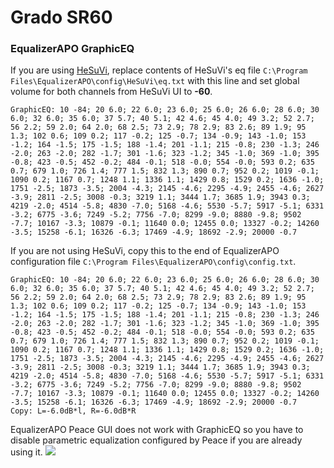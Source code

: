 # Grado SR60
### EqualizerAPO GraphicEQ
If you are using [HeSuVi](https://sourceforge.net/projects/hesuvi/), replace contents of HeSuVi's eq file `C:\Program Files\EqualizerAPO\config\HeSuVi\eq.txt` with this line and set global volume for both channels from HeSuVi UI to **-60**.
```
GraphicEQ: 10 -84; 20 6.0; 22 6.0; 23 6.0; 25 6.0; 26 6.0; 28 6.0; 30 6.0; 32 6.0; 35 6.0; 37 5.7; 40 5.1; 42 4.6; 45 4.0; 49 3.2; 52 2.7; 56 2.2; 59 2.0; 64 2.0; 68 2.5; 73 2.9; 78 2.9; 83 2.6; 89 1.9; 95 1.3; 102 0.6; 109 0.2; 117 -0.2; 125 -0.7; 134 -0.9; 143 -1.0; 153 -1.2; 164 -1.5; 175 -1.5; 188 -1.4; 201 -1.1; 215 -0.8; 230 -1.3; 246 -2.0; 263 -2.0; 282 -1.7; 301 -1.6; 323 -1.2; 345 -1.0; 369 -1.0; 395 -0.8; 423 -0.5; 452 -0.2; 484 -0.1; 518 -0.0; 554 -0.0; 593 0.2; 635 0.7; 679 1.0; 726 1.4; 777 1.5; 832 1.3; 890 0.7; 952 0.2; 1019 -0.1; 1090 0.2; 1167 0.7; 1248 1.1; 1336 1.1; 1429 0.8; 1529 0.2; 1636 -1.0; 1751 -2.5; 1873 -3.5; 2004 -4.3; 2145 -4.6; 2295 -4.9; 2455 -4.6; 2627 -3.9; 2811 -2.5; 3008 -0.3; 3219 1.1; 3444 1.7; 3685 1.9; 3943 0.3; 4219 -2.0; 4514 -5.8; 4830 -7.0; 5168 -4.6; 5530 -5.7; 5917 -5.1; 6331 -3.2; 6775 -3.6; 7249 -5.2; 7756 -7.0; 8299 -9.0; 8880 -9.8; 9502 -7.7; 10167 -3.3; 10879 -0.1; 11640 0.0; 12455 0.0; 13327 -0.2; 14260 -3.5; 15258 -6.1; 16326 -6.3; 17469 -4.9; 18692 -2.9; 20000 -0.7
```
If you are not using HeSuVi, copy this to the end of EqualizerAPO configuration file `C:\Program Files\EqualizerAPO\config\config.txt`.
```
GraphicEQ: 10 -84; 20 6.0; 22 6.0; 23 6.0; 25 6.0; 26 6.0; 28 6.0; 30 6.0; 32 6.0; 35 6.0; 37 5.7; 40 5.1; 42 4.6; 45 4.0; 49 3.2; 52 2.7; 56 2.2; 59 2.0; 64 2.0; 68 2.5; 73 2.9; 78 2.9; 83 2.6; 89 1.9; 95 1.3; 102 0.6; 109 0.2; 117 -0.2; 125 -0.7; 134 -0.9; 143 -1.0; 153 -1.2; 164 -1.5; 175 -1.5; 188 -1.4; 201 -1.1; 215 -0.8; 230 -1.3; 246 -2.0; 263 -2.0; 282 -1.7; 301 -1.6; 323 -1.2; 345 -1.0; 369 -1.0; 395 -0.8; 423 -0.5; 452 -0.2; 484 -0.1; 518 -0.0; 554 -0.0; 593 0.2; 635 0.7; 679 1.0; 726 1.4; 777 1.5; 832 1.3; 890 0.7; 952 0.2; 1019 -0.1; 1090 0.2; 1167 0.7; 1248 1.1; 1336 1.1; 1429 0.8; 1529 0.2; 1636 -1.0; 1751 -2.5; 1873 -3.5; 2004 -4.3; 2145 -4.6; 2295 -4.9; 2455 -4.6; 2627 -3.9; 2811 -2.5; 3008 -0.3; 3219 1.1; 3444 1.7; 3685 1.9; 3943 0.3; 4219 -2.0; 4514 -5.8; 4830 -7.0; 5168 -4.6; 5530 -5.7; 5917 -5.1; 6331 -3.2; 6775 -3.6; 7249 -5.2; 7756 -7.0; 8299 -9.0; 8880 -9.8; 9502 -7.7; 10167 -3.3; 10879 -0.1; 11640 0.0; 12455 0.0; 13327 -0.2; 14260 -3.5; 15258 -6.1; 16326 -6.3; 17469 -4.9; 18692 -2.9; 20000 -0.7
Copy: L=-6.0dB*l, R=-6.0dB*R
```
EqualizerAPO Peace GUI does not work with GraphicEQ so you have to disable parametric equalization configured by Peace if you are already using it.
![](https://raw.githubusercontent.com/jaakkopasanen/AutoEq/master/results/Sonoma%20Model%20One/headphoncecom/onear/Grado%20SR60/Grado%20SR60.png)
